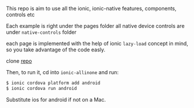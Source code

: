 This repo is aim to use all the ionic, ionic-native features, components, controls etc

Each example is right under the pages folder all native device controls are under `native-controls` folder

each page is implemented with the help of ionic `lazy-load` concept in mind, so you take advantage of the code easly.

clone [repo](https://github.com/nmanikiran/ionic-allinone.git)

Then, to run it, cd into `ionic-allinone` and run:

```bash
$ ionic cordova platform add android
$ ionic cordova run android
```

Substitute ios for android if not on a Mac.

